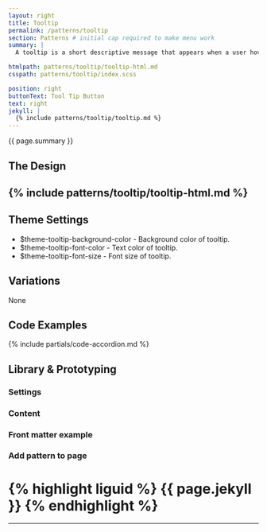 ```yaml
---
layout: right
title: Tooltip
permalink: /patterns/tooltip
section: Patterns # initial cap required to make menu work
summary: |
  A tooltip is a short descriptive message that appears when a user hovers or focuses on an element. Please review the <a href="https://designsystem.digital.gov/components/tooltip/">USWDS: Tool Tip</a> for more information on how to use this component.

htmlpath: patterns/tooltip/tooltip-html.md
csspath: patterns/tooltip/index.scss

position: right
buttonText: Tool Tip Button
text: right
jekyll: |
  {% include patterns/tooltip/tooltip.md %}
---
```

{{ page.summary }}

## The Design
{% include patterns/tooltip/tooltip-html.md %}
---

## Theme Settings
- $theme-tooltip-background-color - Background color of tooltip.
- $theme-tooltip-font-color - Text color of tooltip.
- $theme-tooltip-font-size - Font size of tooltip.

## Variations
None

## Code Examples
{% include partials/code-accordion.md %}

## Library & Prototyping


### Settings


### Content


### Front matter example


### Add pattern to page
{% highlight liguid %}
  {{ page.jekyll }}
{% endhighlight %}
=======
---
